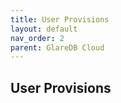 ```yaml
---
title: User Provisions
layout: default
nav_order: 2
parent: GlareDB Cloud
---
```


## User Provisions
